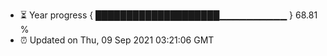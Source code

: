 - ⏳ Year progress { ████████████████████▁▁▁▁▁▁▁▁▁▁ } 68.81 %
- ⏰ Updated on Thu, 09 Sep 2021 03:21:06 GMT

